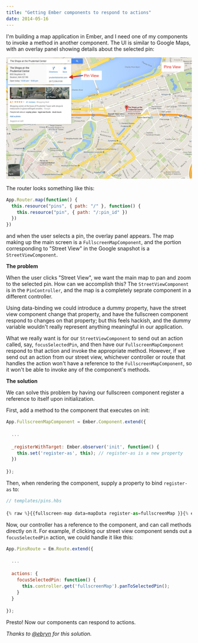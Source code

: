 ```yaml
---
title: "Getting Ember components to respond to actions"
date: 2014-05-16
---
```


I'm building a map application in Ember, and I need one of my components to invoke a method in another component. The UI is similar to Google Maps, with an overlay panel showing details about the selected pin:

![Map](/images/posts/2014-05/map.png)

<!-- more -->

The router looks something like this:

```js
App.Router.map(function() {
  this.resource("pins", { path: "/" }, function() {
    this.resource("pin", { path: "/:pin_id" })
  })
})
```

and when the user selects a pin, the overlay panel appears. The map making up the main screen is a `FullscreenMapComponent`, and the portion corresponding to "Street View" in the Google snapshot is a `StreetViewComponent`.

**The problem**

When the user clicks "Street View", we want the main map to pan and zoom to the selected pin. How can we accomplish this? The `StreetViewComponent` is in the `PinController`, and the map is a completely seprate component in a different controller.

Using data-binding we could introduce a dummy property, have the street view component change that property, and have the fullscreen component respond to changes on that property; but this feels hackish, and the dummy variable wouldn't really represent anything meaningful in our application.

What we really want is for our `StreetViewComponent` to send out an action called, say, `focusSelectedPin`, and then have our `FullscreenMapComponent` respond to that action and invoke the appropriate method. However, if we send out an action from our street view, whichever controller or route that handles the action won't have a reference to the `FullscreenMapComponent`, so it won't be able to invoke any of the component's methods.

**The solution**

We can solve this problem by having our fullscreen component register a reference to itself upon initialization.

First, add a method to the component that executes on init:

```js
App.FullscreenMapComponent = Ember.Component.extend({

  ...

  _registerWithTarget: Ember.observer('init', function() {
    this.set('register-as', this); // register-as is a new property
  })

});
```

Then, when rendering the component, supply a property to bind `register-as` to:

```js
// templates/pins.hbs

{% raw %}{{fullscreen-map data=mapData register-as=fullscreenMap }}{% endraw %}
```

Now, our controller has a reference to the component, and can call methods directly on it. For example, if clicking our street view component sends out a `focusSelectedPin` action, we could handle it like this:

```js
App.PinsRoute = Em.Route.extend({

  ...

  actions: {
    focusSelectedPin: function() {
      this.controller.get('fullscreenMap').panToSelectedPin();
    }
  }

});
```

Presto! Now our components can respond to actions.

<em>Thanks to <a href="http://www.twitter.com/ebryn">@ebryn</a> for this solution.</em>

